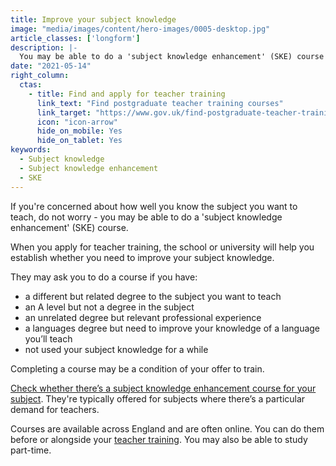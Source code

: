 ```yaml
---
title: Improve your subject knowledge
image: "media/images/content/hero-images/0005-desktop.jpg"
article_classes: ['longform']
description: |-
  You may be able to do a 'subject knowledge enhancement' (SKE) course to improve your knowledge of the subject you want to teach.
date: "2021-05-14"
right_column:
  ctas:
    - title: Find and apply for teacher training
      link_text: "Find postgraduate teacher training courses"
      link_target: "https://www.gov.uk/find-postgraduate-teacher-training-courses"
      icon: "icon-arrow"
      hide_on_mobile: Yes
      hide_on_tablet: Yes
keywords:
  - Subject knowledge
  - Subject knowledge enhancement
  - SKE
---
```

If you're concerned about how well you know the subject you want to teach, do not worry - you may be able to do a 'subject knowledge enhancement' (SKE) course.

When you apply for teacher training, the school or university will help you establish whether you need to improve your subject knowledge.

They may ask you to do a course if you have:

* a different but related degree to the subject you want to teach
* an A level but not a degree in the subject
* an unrelated degree but relevant professional experience
* a languages degree but need to improve your knowledge of a language you’ll teach
* not used your subject knowledge for a while

Completing a course may be a condition of your offer to train.

[Check whether there’s a subject knowledge enhancement course for your subject](https://www.gov.uk/government/publications/subject-knowledge-enhancement-course-directory/subject-knowledge-enhancement-ske-course-directory). They're typically offered for subjects where there’s a particular demand for teachers.

Courses are available across England and are often online. You can do them before or alongside your [teacher training](/ways-to-train). You may also be able to study part-time.
